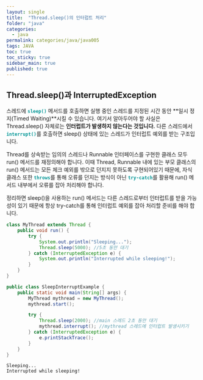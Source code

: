 ```yaml
---
layout: single
title:  "Thread.sleep()의 인터럽트 처리"
folder: "java"
categories:
  - java
permalink: categories/java/java005
tags: JAVA
toc: true
toc_sticky: true
sidebar_main: true
published: true
---
```


## Thread.sleep()과 InterruptedException
스레드에 <span style="color: rgb(3, 150, 150); font-weight: bold;">`sleep()`</span> 메서드를 호출하면 실행 중인 스레드를 지정된 시간 동안 **일시 정지(Timed Waiting)**시킬 수 있습니다. 여기서 알아두어야 할 사실은 Thread.sleep() 자체로는 **인터럽트가 발생하지 않는다는 것입니다.** 다른 스레드에서 <span style="color: rgb(3, 150, 150); font-weight: bold;">`interrupt()`</span>를 호출하면 sleep() 상태에 있는 스레드가 인터럽트 예외를 받는 구조입니다.

Thread를 상속받는 임의의 스레드나 Runnable 인터페이스를 구현한 클래스 모두 run() 메서드를 재정의해야 합니다. 이때 Thread, Runnable 내에 있는 부모 클래스의 run() 메서드는 모든 체크 예외를 밖으로 던지지 못하도록 구현되어있기 때문에, 자식 클래스 또한 <span style="color: rgb(3, 150, 150); font-weight: bold;">`throws`</span>를 통해 오류를 던지는 방식이 아닌 <span style="color: rgb(3, 150, 150); font-weight: bold;">`try-catch`</span>를 활용해 run() 메서드 내부에서 오류를 잡아 처리해야 합니다.

정리하면 sleep()을 사용하는 run() 메서드는 다른 스레드로부터 인터럽트를 받을 가능성이 있기 때문에 항상 try-catch를 통해 인터럽트 예외를 잡아 처리할 준비를 해야 합니다.

```java
class MyThread extends Thread {
    public void run() {
        try {
            System.out.println("Sleeping...");
            Thread.sleep(5000); //5초 동안 대기
        } catch (InterruptedException e) {
            System.out.println("Interrupted while sleeping!");
        }
    }
}

public class SleepInterruptExample {
    public static void main(String[] args) {
        MyThread mythread = new MyThread();
        mythread.start();

        try {
            Thread.sleep(2000); //main 스레드 2초 동안 대기
            mythread.interrupt(); //mythread 스레드에 인터럽트 발생시키기
        } catch (InterruptedException e) {
            e.printStackTrace();
        }
    }
}
```

```
Sleeping...
Interrupted while sleeping!
```